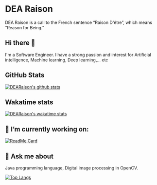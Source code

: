 # DEA Raison

DEA Raison is a call to the French sentence “Raison D'être”, which means “Reason for Being.”

## Hi there 👋

I'm a Software Engineer. I have a strong passion and interest for Artificial intelligence, Machine learning, Deep learning,... etc

## GitHub Stats

[![DEARaison's github stats](https://github-readme-stats.vercel.app/api?username=DEARaison&count_private=true&include_all_commits=true&show_icons=true)](https://github.com/DEARaison)

## Wakatime stats

[![DEARaison's wakatime stats](https://github-readme-stats.vercel.app/api/wakatime?username=DEARaison)](https://wakatime.com/@DEARaison)

## 🔭 I’m currently working on:

[![ReadMe Card](https://github-readme-stats.vercel.app/api/pin/?username=DEARaison&show_owner=true&repo=DEARaison&show_owner=true)](https://github.com/DEARaison/DEARaison)

## 💬 Ask me about

Java programming language, Digital image processing in OpenCV.

[![Top Langs](https://github-readme-stats.vercel.app/api/top-langs/?username=DEARaison&layout=compact)](https://github.com/DEARaison)
